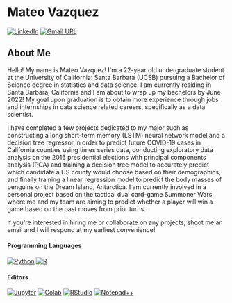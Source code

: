 # Mateo Vazquez
[![LinkedIn](https://img.shields.io/badge/LinkedIn-0077B5?style=for-the-badge&logo=linkedin&logoColor=white)](https://linkedin.com/in/mat-vaz)
[![Gmail URL](https://img.shields.io/badge/Gmail-D14836?style=for-the-badge&logo=gmail&logoColor=white)](mailto:msvazquez@ucsb.edu?subject=[GitHub]%20Source%20Han%20Sans)

## About Me

Hello! My name is Mateo Vazquez! I'm a 22-year old undergraduate student at the University of California: Santa Barbara (UCSB) pursuing a Bachelor of Science degree in statistics and data science. I am currently residing in Santa Barbara, California and I am about to wrap up my bachelors by June 2022! My goal upon graduation is to obtain more experience through jobs and internships in data science related careers, specifically as a data scientist.

I have completed a few projects dedicated to my major such as constructing a long short-term memory (LSTM) neural network model and a decision tree regressor in order to predict future COVID-19 cases in California counties using times series data, conducting exploratory data analysis on the 2016 presidential elections with principal components analysis (PCA) and training a decision tree model to accurately predict which candidate a US county would choose based on their demographics, and finally training a linear regression model to predict the body masses of penguins on the Dream Island, Antarctica. I am currently involved in a personal project based on the tactical dual card-game Summoner Wars where me and my team are aiming to predict whether a player will win a game based on the past moves from prior turns. 

If you're interested in hiring me or collaborate on any projects, shoot me an email and I will respond at my earliest convenience!

#### Programming Languages
[![Python](https://img.shields.io/badge/Python-FFD43B?style=for-the-badge&logo=python&logoColor=blue)]()
[![R](https://img.shields.io/badge/R-276DC3?style=for-the-badge&logo=r&logoColor=white)]()

#### Editors
[![Jupyter](https://img.shields.io/badge/Jupyter-F37626.svg?&style=for-the-badge&logo=Jupyter&logoColor=white)]()
[![Colab](https://img.shields.io/badge/Colab-F9AB00?style=for-the-badge&logo=googlecolab&color=525252)]()
[![RStudio](https://img.shields.io/badge/RStudio-75AADB?style=for-the-badge&logo=RStudio&logoColor=white)]()
[![Notepad++](https://img.shields.io/badge/Notepad++-90E59A.svg?style=for-the-badge&logo=notepad%2B%2B&logoColor=black)]()

<!--
**msvazquez-student/msvazquez-student** is a ✨ _special_ ✨ repository because its `README.md` (this file) appears on your GitHub profile.

Here are some ideas to get you started:

- 🔭 I’m currently working on ...
- 🌱 I’m currently learning ...
- 👯 I’m looking to collaborate on ...
- 🤔 I’m looking for help with ...
- 💬 Ask me about ...
- 📫 How to reach me: ...
- 😄 Pronouns: ...
- ⚡ Fun fact: ...
-->
